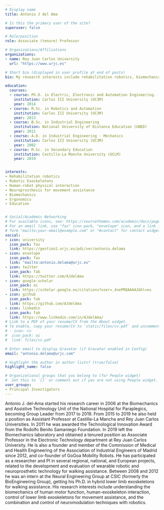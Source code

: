 ```yaml
---
# Display name
title: Antonio J del Ama

# Is this the primary user of the site?
superuser: false

# Role/position
role: Associate (tenure) Professor

# Organizations/Affiliations
organizations:
- name: Rey Juan Carlos University
  url: "https://www.urjc.es"

# Short bio (displayed in user profile at end of posts)
bio: My research interests include rehabilitation robotics, biomechanics, neuroprosthesis for movement assistance and evaluation of human-robot interaction amongst others.

education:
  courses:
  - course: Ph.D. in Electric, Electronic and Automation Engineering.
    institution: Carlos III University (UC3M)
    year: 2014
  - course: M.Sc. in Robotics and Automation
    institution: Carlos III University (UC3M)
    year: 2013
  - course: B.Sc. in Industrial Engineering
    institution: National University of Distance Education (UNED)
    year: 2011
  - course: A.D. in Industrial Engineering - Mechanics
    institution: Carlos III University (UC3M)
    year: 2002
  - course: M.Sc. in Secondary Education
    institution: Castilla-La Mancha University (UCLM)
    year: 2019


interests:
- Rehabilitation robotics
- Robotic Exoskeletons
- Human-robot physical interaction
- Neuroprosthesis for movement assistance
- Biomechanics
- Ergonomics
- Education


# Social/Academic Networking
# For available icons, see: https://sourcethemes.com/academic/docs/page-builder/#icons
# For an email link, use "fas" icon pack, "envelope" icon, and a link in the
# form "mailto:your-email@example.com" or "#contact" for contact widget.
social:
- icon: university
  icon_pack: fas
  link: https://gestion2.urjc.es/pdi/ver/antonio.delama
- icon: envelope
  icon_pack: fas
  link: "mailto:antonio.delama@urjc.es"
- icon: twitter
  icon_pack: fab
  link: https://twitter.com/AJdelAma
- icon: google-scholar
  icon_pack: ai
  link: https://scholar.google.es/citations?user=_4nePMQAAAAJ&hl=es
- icon: github
  icon_pack: fab
  link: https://github.com/AJdelAma
- icon: linkedin
  icon_pack: fab
  link: https://www.linkedin.com/in/AJdelAma/
# Link to a PDF of your resume/CV from the About widget.
# To enable, copy your resume/CV to `static/files/cv.pdf` and uncomment the lines below.
# - icon: cv
#  icon_pack: ai
#  link: files/cv.pdf

# Enter email to display Gravatar (if Gravatar enabled in Config)
email: "antonio.delama@urjc.com"

# Highlight the author in author lists? (true/false)
highlight_name: false

# Organizational groups that you belong to (for People widget)
#  Set this to `[]` or comment out if you are not using People widget.
user_groups:
- Principal Investigators
---
```

Antonio J. del-Ama started his research career in 2006 at the Biomechanics and Assistive Technology Unit of the National Hospital for Paraplegics, becoming Group Leader from 2017 to 2019. From 2015 to 2019 he also held a position as Assistant Professor at Castilla-La Mancha and Rey Juan Carlos Universities. In 2011 he was awarded the Technological Innovation Award from the Rodolfo Benito Samaniego Foundation. In 2019 left the Biomechanics laboratory and obtained a tenured position as Associate Professor in the Electronic Technology department at Rey Juan Carlos University. He is also a founder and member of the Commission of Medical and Health Engineering of the Association of Industrial Engineers of Madrid since 2012, and co-founder of GoGoa Mobility Robots. He has participated as a researcher and PI in several regional, national, and European projects, related to the development and evaluation of wearable robotic and neuroprosthetic technology for walking assistance.  Between 2008 and 2012 he was an intern at the Neural Engineering Group at CSIC (formerly the BioEngineering Group), getting his Ph.D. in hybrid lower limb exoskeletons for walking assistance. 
His research interests include understanding the biomechanics of human motor function, human-exoskeleton interaction, control of lower limb exoskeletons for movement assistance, and the combination and control of neuromodulation techniques with robotics.



